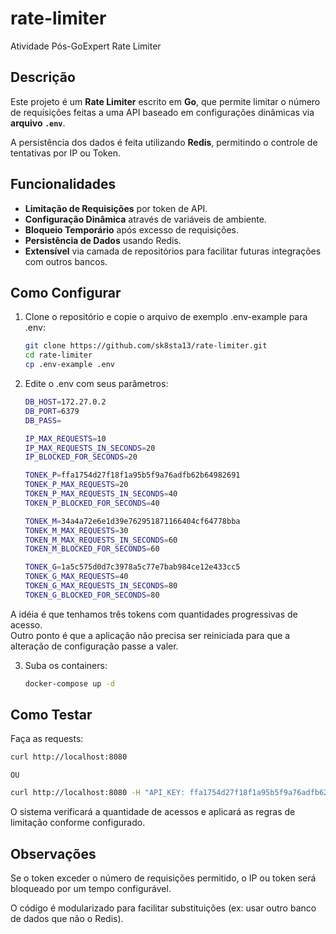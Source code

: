 # rate-limiter
Atividade Pós-GoExpert Rate Limiter

## Descrição

Este projeto é um **Rate Limiter** escrito em **Go**, que permite limitar o número de requisições feitas a uma API baseado em configurações dinâmicas via **arquivo `.env`**.

A persistência dos dados é feita utilizando **Redis**, permitindo o controle de tentativas por IP ou Token.

## Funcionalidades

- **Limitação de Requisições** por token de API.
- **Configuração Dinâmica** através de variáveis de ambiente.
- **Bloqueio Temporário** após excesso de requisições.
- **Persistência de Dados** usando Redis.
- **Extensível** via camada de repositórios para facilitar futuras integrações com outros bancos.

## Como Configurar

1. Clone o repositório e copie o arquivo de exemplo .env-example para .env:

   ```bash
   git clone https://github.com/sk8sta13/rate-limiter.git
   cd rate-limiter
   cp .env-example .env
   ```

2. Edite o .env com seus parâmetros:

   ```bash
   DB_HOST=172.27.0.2
   DB_PORT=6379
   DB_PASS=

   IP_MAX_REQUESTS=10
   IP_MAX_REQUESTS_IN_SECONDS=20
   IP_BLOCKED_FOR_SECONDS=20

   TONEK_P=ffa1754d27f18f1a95b5f9a76adfb62b64982691
   TONEK_P_MAX_REQUESTS=20
   TOKEN_P_MAX_REQUESTS_IN_SECONDS=40
   TOKEN_P_BLOCKED_FOR_SECONDS=40

   TONEK_M=34a4a72e6e1d39e762951871166404cf64778bba
   TONEK_M_MAX_REQUESTS=30
   TOKEN_M_MAX_REQUESTS_IN_SECONDS=60
   TOKEN_M_BLOCKED_FOR_SECONDS=60

   TONEK_G=1a5c575d0d7c3978a5c77e7bab984ce12e433cc5
   TONEK_G_MAX_REQUESTS=40
   TOKEN_G_MAX_REQUESTS_IN_SECONDS=80
   TOKEN_G_BLOCKED_FOR_SECONDS=80
   ```  
A idéia é que tenhamos três tokens com quantidades progressivas de acesso.  
Outro ponto é que a aplicação não precisa ser reiniciada para que a alteração de configuração passe a valer.

3. Suba os containers:

   ```bash
   docker-compose up -d
   ```

## Como Testar

Faça as requests:

   ```bash
   curl http://localhost:8080
   ```  

    OU

   ```bash
   curl http://localhost:8080 -H "API_KEY: ffa1754d27f18f1a95b5f9a76adfb62b64982691"
   ```  
O sistema verificará a quantidade de acessos e aplicará as regras de limitação conforme configurado.

## Observações

Se o token exceder o número de requisições permitido, o IP ou token será bloqueado por um tempo configurável.

O código é modularizado para facilitar substituições (ex: usar outro banco de dados que não o Redis).